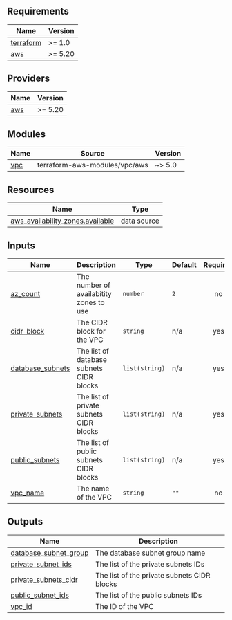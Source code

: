 <!-- BEGIN_TF_DOCS -->
## Requirements

| Name | Version |
|------|---------|
| <a name="requirement_terraform"></a> [terraform](#requirement\_terraform) | >= 1.0 |
| <a name="requirement_aws"></a> [aws](#requirement\_aws) | >= 5.20 |

## Providers

| Name | Version |
|------|---------|
| <a name="provider_aws"></a> [aws](#provider\_aws) | >= 5.20 |

## Modules

| Name | Source | Version |
|------|--------|---------|
| <a name="module_vpc"></a> [vpc](#module\_vpc) | terraform-aws-modules/vpc/aws | ~> 5.0 |

## Resources

| Name | Type |
|------|------|
| [aws_availability_zones.available](https://registry.terraform.io/providers/hashicorp/aws/latest/docs/data-sources/availability_zones) | data source |

## Inputs

| Name | Description | Type | Default | Required |
|------|-------------|------|---------|:--------:|
| <a name="input_az_count"></a> [az\_count](#input\_az\_count) | The number of availabitity zones to use | `number` | `2` | no |
| <a name="input_cidr_block"></a> [cidr\_block](#input\_cidr\_block) | The CIDR block for the VPC | `string` | n/a | yes |
| <a name="input_database_subnets"></a> [database\_subnets](#input\_database\_subnets) | The list of database subnets CIDR blocks | `list(string)` | n/a | yes |
| <a name="input_private_subnets"></a> [private\_subnets](#input\_private\_subnets) | The list of private subnets CIDR blocks | `list(string)` | n/a | yes |
| <a name="input_public_subnets"></a> [public\_subnets](#input\_public\_subnets) | The list of public subnets CIDR blocks | `list(string)` | n/a | yes |
| <a name="input_vpc_name"></a> [vpc\_name](#input\_vpc\_name) | The name of the VPC | `string` | `""` | no |

## Outputs

| Name | Description |
|------|-------------|
| <a name="output_database_subnet_group"></a> [database\_subnet\_group](#output\_database\_subnet\_group) | The database subnet group name |
| <a name="output_private_subnet_ids"></a> [private\_subnet\_ids](#output\_private\_subnet\_ids) | The list of the private subnets IDs |
| <a name="output_private_subnets_cidr"></a> [private\_subnets\_cidr](#output\_private\_subnets\_cidr) | The list of the private subnets CIDR blocks |
| <a name="output_public_subnet_ids"></a> [public\_subnet\_ids](#output\_public\_subnet\_ids) | The list of the public subnets IDs |
| <a name="output_vpc_id"></a> [vpc\_id](#output\_vpc\_id) | The ID of the VPC |
<!-- END_TF_DOCS -->